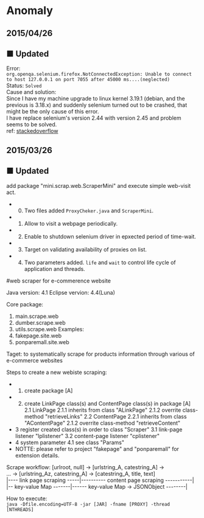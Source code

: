 Anomaly
========

## 2015/04/26

## ■ Updated
Error:  
`org.openqa.selenium.firefox.NotConnectedException: Unable to connect to host 127.0.0.1 on port 7055 after 45000 ms....(neglected)`  
Status: `Solved`  
Cause and solution:  
Since I have my machine upgrade to linux kernel 3.19.1 (debian, and the previous is 3.18.x) and suddenly selenium turned out to be crashed, that might be the only cause of this error.  
I have replace selenium's version 2.44 with version 2.45 and problem seems to be solved.  
ref: [stackedoverflow](http://stackoverflow.com/questions/12588082/webdriver-unable-to-connect-to-host-127-0-0-1-on-port-7055-after-45000-ms)

## 2015/03/26

## ■ Updated
add package "mini.scrap.web.ScraperMini" and execute simple web-visit act.
- 0. Two files added `ProxyCheker.java` and `ScraperMini`.
- 1. Allow to visit a webpage periodically.
- 2. Enable to shutdown selenium driver in epxected period of time-wait.
- 3. Target on validating availability of proxies on list.
- 4. Two parameters added. `life` and `wait` to control life cycle of application and threads.

#web scraper for e-commerence website

Java version: 4.1
Eclipse vervion: 4.4(Luna)

Core package:
  1. main.scrape.web
  2. dumber.scrape.web
  3. utils.scrape.web
Examples: 
  1. fakepage.site.web
  2. ponparemall.site.web

Taget: to systematically scrape for products information through various of e-commerce websites

Steps to create a new webiste scraping:
 - 1. create package [A]
 - 2. create LinkPage class(s) and ContentPage class(s) in package [A]
   2.1 LinkPage
   2.1.1 inherits from class "ALinkPage"
   2.1.2 overrite class-method "retrieveLinks"
   2.2 ContentPage
   2.2.1 inherits from class "AContentPage"
   2.1.2 overrite class-method "retrieveContent"
 - 3 register created class(s) in order to class "Scraper"
   3.1 link-page listener "lplistener"
   3.2 content-page listener "cplistener"
 - 4 system parameter
   4.1 see class "Params"
 - NOTTE: please refer to project "fakepage" and "ponparemall" for extension details.


Scrape workflow:
  [urlroot, null] -> [urlstring_A, catestring_A] ->  
  ... -> [urlstring_Az, catestring_A]  -> [catestring_A, title, text]  
  |---- link page  scraping		-----|---------- content page scraping -----------|  
  |--       key-value Map   -------|------ key-value Map  -> JSONObject --------|


How to execute:  
`java -Dfile.encoding=UTF-8 -jar [JAR] -fname [PROXY] -thread [NTHREADS]`
